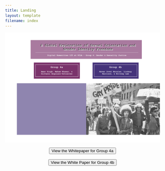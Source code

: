```yaml
---
title: Landing
layout: template
filename: index
--- 
```

![Title page](Landing3.png)


<div align="center"><a href="https://docs.google.com/document/d/16fG4Eqmtcvl7le0wbkv6dGUCq0_Uh4XzAsibjYMSwYs/edit?usp=sharing" target="_blank"><button class="btn btn-primary btn-lg">View the Whitepaper for Group 4a</button></a>
  <br><br>
  <a href="https://docs.google.com/document/d/1jZCKRWowh3izgRbh3aoxNGhrum0gPC1orxpDx-W8Shs/edit?usp=sharing" target="_blank"><button class="btn btn-primary btn-lg">View the White Paper for Group 4b</button></a></div>
  <br>
  <br>
  <br>
  <br>

